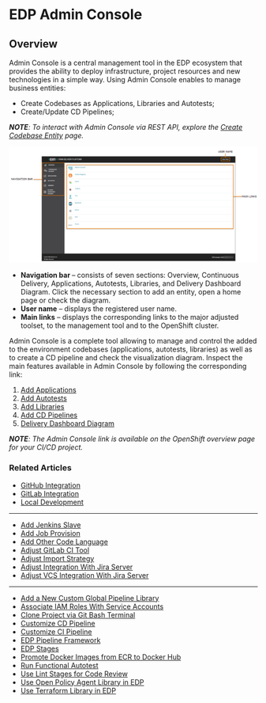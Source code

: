# EDP Admin Console
## Overview
Admin Console is a central management tool in the EDP ecosystem that provides the ability to deploy infrastructure, project resources and new technologies in a simple way. 
Using Admin Console enables to manage business entities:
* Create Codebases as Applications, Libraries and Autotests;
* Create/Update CD Pipelines;

_**NOTE**: To interact with Admin Console via REST API, explore the [Create Codebase Entity](documentation/rest-api.md) page._

![overview_page](readme-resource/ac_overview_page.png "overview_page")

- <strong>Navigation bar </strong>– consists of seven sections: Overview, Continuous Delivery, Applications, Autotests, Libraries, and Delivery Dashboard Diagram. 
Click the necessary section to add an entity, open a home page or check the diagram.
- <strong>User name</strong> – displays the registered user name. 
- <strong>Main links</strong> – displays the corresponding links to the major adjusted toolset, to the management tool and to the OpenShift cluster.

Admin Console is a complete tool allowing to manage and control the added to the environment codebases (applications, autotests, libraries) as well as to create a CD pipeline and check the visualization diagram. 
Inspect the main features available in Admin Console by following the corresponding link:

1. [Add Applications](documentation/add_applications.md)
2. [Add Autotests](documentation/add_autotests.md)
3. [Add Libraries](documentation/add_libraries.md)
4. [Add CD Pipelines](documentation/add_CD_pipelines.md)
5. [Delivery Dashboard Diagram](documentation/d_d_diagram.md)

_**NOTE**: The Admin Console link is available on the OpenShift overview page for your CI/CD project._

### Related Articles

* [GitHub Integration](documentation/github-integration.md)
* [GitLab Integration](documentation/gitlab-integration.md)
* [Local Development](documentation/local_development.md)
---
* [Add Jenkins Slave](https://github.com/epam/edp-jenkins-operator/blob/master/documentation/add-jenkins-slave.md#add-jenkins-slave)
* [Add Job Provision](https://github.com/epam/edp-jenkins-operator/blob/master/documentation/add-job-provision.md#add-job-provision)
* [Add Other Code Language](documentation/add_other_code_language.md)
* [Adjust GitLab CI Tool](documentation/ci-tool.md)
* [Adjust Import Strategy](documentation/import-strategy.md)
* [Adjust Integration With Jira Server](documentation/jira-server.md)
* [Adjust VCS Integration With Jira Server](documentation/jira_vcs_integration.md)
----
* [Add a New Custom Global Pipeline Library](documentation/cicd_customization/add_new_custom_global_pipeline_lib.md)
* [Associate IAM Roles With Service Accounts](documentation/enable_irsa.md)
* [Clone Project via Git Bash Terminal](documentation/cicd_customization/clone_project_using_gitbash.md)
* [Customize CD Pipeline](documentation/cicd_customization/customize-deploy-pipeline.md)
* [Customize CI Pipeline](documentation/cicd_customization/customize_ci_pipeline.md)
* [EDP Pipeline Framework](documentation/cicd_customization/edp_pipeline_framework.md)
* [EDP Stages](documentation/edp-stages.md)
* [Promote Docker Images from ECR to Docker Hub](documentation/cicd_customization/ecr_to_docker_stage.md)
* [Run Functional Autotest](documentation/cicd_customization/run_functional_autotest.md)
* [Use Lint Stages for Code Review](documentation/cicd_customization/code_review_stages.md)
* [Use Open Policy Agent Library in EDP](documentation/cicd_customization/opa_stages.md)
* [Use Terraform Library in EDP](documentation/cicd_customization/terraform_stages.md)